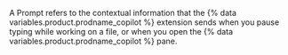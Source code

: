 A Prompt refers to the contextual information that the {% data variables.product.prodname_copilot %} extension sends when you pause typing while working on a file, or when you open the {% data variables.product.prodname_copilot %} pane.